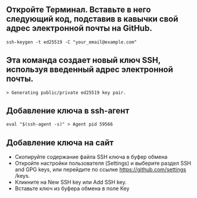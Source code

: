 ## Откройте Терминал. Вставьте в него следующий код, подставив в кавычки свой адрес электронной почты на GitHub.
```ssh-keygen -t ed25519 -C "your_email@example.com"```


## Эта команда создает новый ключ SSH, используя введенный адрес электронной почты.
```> Generating public/private ed25519 key pair.```


## Добавление ключа в ssh-агент

```eval "$(ssh-agent -s)" > Agent pid 59566```

## Добавление ключа на сайт

* Скопируйте содержание файла SSH ключа в буфер обмена
*  Откройте настройки пользователя (Settings) и выберите раздел SSH and GPG keys, или перейдите по ссылке https://github.com/settings /keys.
*  Кликните на New SSH key или Add SSH key.
*  Вставьте ключ из буфера обмена в поле Key
